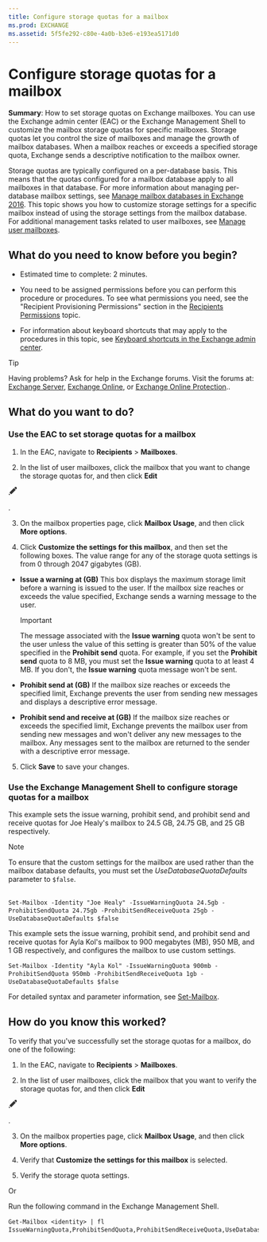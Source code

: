 ```yaml
---
title: Configure storage quotas for a mailbox
ms.prod: EXCHANGE
ms.assetid: 5f5fe292-c80e-4a0b-b3e6-e193ea5171d0
---
```



# Configure storage quotas for a mailbox
 **Summary**: How to set storage quotas on Exchange mailboxes.
You can use the Exchange admin center (EAC) or the Exchange Management Shell to customize the mailbox storage quotas for specific mailboxes. Storage quotas let you control the size of mailboxes and manage the growth of mailbox databases. When a mailbox reaches or exceeds a specified storage quota, Exchange sends a descriptive notification to the mailbox owner.
  
    
    

Storage quotas are typically configured on a per-database basis. This means that the quotas configured for a mailbox database apply to all mailboxes in that database. For more information about managing per-database mailbox settings, see  [Manage mailbox databases in Exchange 2016](manage-mailbox-databases-in-exchange-2016.md).
This topic shows you how to customize storage settings for a specific mailbox instead of using the storage settings from the mailbox database. For additional management tasks related to user mailboxes, see  [Manage user mailboxes](manage-user-mailboxes.md).
  
    
    


## What do you need to know before you begin?


- Estimated time to complete: 2 minutes.
    
  
- You need to be assigned permissions before you can perform this procedure or procedures. To see what permissions you need, see the "Recipient Provisioning Permissions" section in the  [Recipients Permissions](recipients-permissions.md) topic.
    
  
- For information about keyboard shortcuts that may apply to the procedures in this topic, see  [Keyboard shortcuts in the Exchange admin center](keyboard-shortcuts-in-the-exchange-admin-center.md).
    
  

> [!TIP]
> Having problems? Ask for help in the Exchange forums. Visit the forums at:  [Exchange Server](https://go.microsoft.com/fwlink/p/?linkId=60612),  [Exchange Online](https://go.microsoft.com/fwlink/p/?linkId=267542), or  [Exchange Online Protection](https://go.microsoft.com/fwlink/p/?linkId=285351).. 
  
    
    


## What do you want to do?


### Use the EAC to set storage quotas for a mailbox


1. In the EAC, navigate to **Recipients** > **Mailboxes**.
    
  
2. In the list of user mailboxes, click the mailbox that you want to change the storage quotas for, and then click **Edit**
  
    
    
![Edit icon](images/ITPro_EAC_EditIcon.png)
  
    
    
.
    
  
3. On the mailbox properties page, click **Mailbox Usage**, and then click **More options**.
    
  
4. Click **Customize the settings for this mailbox**, and then set the following boxes. The value range for any of the storage quota settings is from 0 through 2047 gigabytes (GB).
    
  - **Issue a warning at (GB)** This box displays the maximum storage limit before a warning is issued to the user. If the mailbox size reaches or exceeds the value specified, Exchange sends a warning message to the user.
    
    > [!IMPORTANT]
      > The message associated with the **Issue warning** quota won't be sent to the user unless the value of this setting is greater than 50% of the value specified in the **Prohibit send** quota. For example, if you set the **Prohibit send** quota to 8 MB, you must set the **Issue warning** quota to at least 4 MB. If you don't, the **Issue warning** quota message won't be sent.
  - **Prohibit send at (GB)** If the mailbox size reaches or exceeds the specified limit, Exchange prevents the user from sending new messages and displays a descriptive error message.
    
  
  - **Prohibit send and receive at (GB)** If the mailbox size reaches or exceeds the specified limit, Exchange prevents the mailbox user from sending new messages and won't deliver any new messages to the mailbox. Any messages sent to the mailbox are returned to the sender with a descriptive error message.
    
  
5. Click **Save** to save your changes.
    
  

### Use the Exchange Management Shell to configure storage quotas for a mailbox

This example sets the issue warning, prohibit send, and prohibit send and receive quotas for Joe Healy's mailbox to 24.5 GB, 24.75 GB, and 25 GB respectively.
  
    
    

> [!NOTE]
> To ensure that the custom settings for the mailbox are used rather than the mailbox database defaults, you must set the  _UseDatabaseQuotaDefaults_ parameter to `$false`. 
  
    
    


```

Set-Mailbox -Identity "Joe Healy" -IssueWarningQuota 24.5gb -ProhibitSendQuota 24.75gb -ProhibitSendReceiveQuota 25gb -UseDatabaseQuotaDefaults $false
```

This example sets the issue warning, prohibit send, and prohibit send and receive quotas for Ayla Kol's mailbox to 900 megabytes (MB), 950 MB, and 1 GB respectively, and configures the mailbox to use custom settings.
  
    
    



```
Set-Mailbox -Identity "Ayla Kol" -IssueWarningQuota 900mb -ProhibitSendQuota 950mb -ProhibitSendReceiveQuota 1gb -UseDatabaseQuotaDefaults $false
```

For detailed syntax and parameter information, see  [Set-Mailbox](http://technet.microsoft.com/library/a0d413b9-d949-4df6-ba96-ac0906dedae2.aspx).
  
    
    

## How do you know this worked?

To verify that you've successfully set the storage quotas for a mailbox, do one of the following:
  
    
    

1. In the EAC, navigate to **Recipients** > **Mailboxes**.
    
  
2. In the list of user mailboxes, click the mailbox that you want to verify the storage quotas for, and then click **Edit**
  
    
    
![Edit icon](images/ITPro_EAC_EditIcon.png)
  
    
    
.
    
  
3. On the mailbox properties page, click **Mailbox Usage**, and then click **More options**.
    
  
4. Verify that **Customize the settings for this mailbox** is selected.
    
  
5. Verify the storage quota settings.
    
  
Or
  
    
    
Run the following command in the Exchange Management Shell.
  
    
    



```
Get-Mailbox <identity> | fl IssueWarningQuota,ProhibitSendQuota,ProhibitSendReceiveQuota,UseDatabaseQuotaDefaults
```


